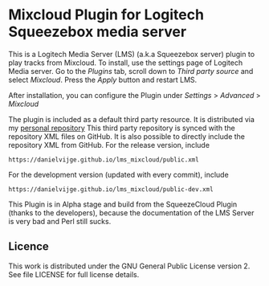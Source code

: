 # Mixcloud Plugin for Logitech Squeezebox media server #

This is a Logitech Media Server (LMS) (a.k.a Squeezebox server) plugin to play
tracks from Mixcloud. To install, use the settings page of Logitech Media server.
Go to the _Plugins_ tab, scroll down to _Third party source_ and select _Mixcloud_.
Press the _Apply_ button and restart LMS.

After installation, you can configure the Plugin under _Settings_ > _Advanced_ > _Mixcloud_

The plugin is included as a default third party resource. It is distributed via my
[personal repository](https://server.vijge.net/squeezebox/) This third party repository
is synced with the repository XML files on GitHub. It is also possible to directly include
the repository XML from GitHub. For the release version, include
    
    https://danielvijge.github.io/lms_mixcloud/public.xml

For the development version (updated with every commit), include

    https://danielvijge.github.io/lms_mixcloud/public-dev.xml

This Plugin is in Alpha stage and build from the SqueezeCloud Plugin (thanks to the developers), because the documentation
of the LMS Server is very bad and Perl still sucks.

## Licence ##

This work is distributed under the GNU General Public License version 2. See file LICENSE for
full license details.
